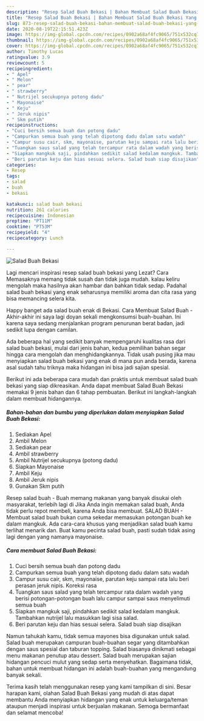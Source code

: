 ```yaml
---
description: "Resep Salad Buah Bekasi | Bahan Membuat Salad Buah Bekasi Yang Bisa Manjain Lidah"
title: "Resep Salad Buah Bekasi | Bahan Membuat Salad Buah Bekasi Yang Bisa Manjain Lidah"
slug: 873-resep-salad-buah-bekasi-bahan-membuat-salad-buah-bekasi-yang-bisa-manjain-lidah
date: 2020-08-19T22:15:51.423Z
image: https://img-global.cpcdn.com/recipes/0902a68af4fc9065/751x532cq70/salad-buah-bekasi-foto-resep-utama.jpg
thumbnail: https://img-global.cpcdn.com/recipes/0902a68af4fc9065/751x532cq70/salad-buah-bekasi-foto-resep-utama.jpg
cover: https://img-global.cpcdn.com/recipes/0902a68af4fc9065/751x532cq70/salad-buah-bekasi-foto-resep-utama.jpg
author: Timothy Lucas
ratingvalue: 3.9
reviewcount: 5
recipeingredient:
- " Apel"
- " Melon"
- " pear"
- " strawberry"
- " Nutrijel secukupnya potong dadu"
- " Mayonaise"
- " Keju"
- " Jeruk nipis"
- " Skm putih"
recipeinstructions:
- "Cuci bersih semua buah dan potong dadu"
- "Campurkan semua buah yang telah dipotong dadu dalam satu wadah"
- "Campur susu cair, skm, mayonaise, parutan keju sampai rata lalu beri perasan jeruk nipis. Koreksi rasa"
- "Tuangkan saus salad yang telah tercampur rata dalam wadah yang berisi potongan-potongan buah lalu campur sampai saus menyelimuti semua buah"
- "Siapkan mangkuk saji, pindahkan sedikit salad kedalam mangkuk. Tambahkan nutrijel lalu masukkan lagi sisa salad."
- "Beri parutan keju dan hias sesuai selera. Salad buah siap disajikan"
categories:
- Resep
tags:
- salad
- buah
- bekasi

katakunci: salad buah bekasi 
nutrition: 261 calories
recipecuisine: Indonesian
preptime: "PT11M"
cooktime: "PT53M"
recipeyield: "4"
recipecategory: Lunch

---
```



![Salad Buah Bekasi](https://img-global.cpcdn.com/recipes/0902a68af4fc9065/751x532cq70/salad-buah-bekasi-foto-resep-utama.jpg)

Lagi mencari inspirasi resep salad buah bekasi yang Lezat? Cara Memasaknya memang tidak susah dan tidak juga mudah. kalau keliru mengolah maka hasilnya akan hambar dan bahkan tidak sedap. Padahal salad buah bekasi yang enak seharusnya memiliki aroma dan cita rasa yang bisa memancing selera kita.

Happy banget ada salad buah enak di Bekasi. Cara Membuat Salad Buah - Akhir-akhir ini saya lagi doyan sekali mengkonsumsi buah-buahan. Ini karena saya sedang menjalankan program penurunan berat badan, jadi sedikit lupa dengan camilan.

Ada beberapa hal yang sedikit banyak mempengaruhi kualitas rasa dari salad buah bekasi, mulai dari jenis bahan, kedua pemilihan bahan segar hingga cara mengolah dan menghidangkannya. Tidak usah pusing jika mau menyiapkan salad buah bekasi yang enak di mana pun anda berada, karena asal sudah tahu triknya maka hidangan ini bisa jadi sajian spesial.


Berikut ini ada beberapa cara mudah dan praktis untuk membuat salad buah bekasi yang siap dikreasikan. Anda dapat membuat Salad Buah Bekasi memakai 9 jenis bahan dan 6 tahap pembuatan. Berikut ini langkah-langkah dalam membuat hidangannya.

<!--inarticleads1-->

##### Bahan-bahan dan bumbu yang diperlukan dalam menyiapkan Salad Buah Bekasi:

1. Sediakan  Apel
1. Ambil  Melon
1. Sediakan  pear
1. Ambil  strawberry
1. Ambil  Nutrijel secukupnya (potong dadu)
1. Siapkan  Mayonaise
1. Ambil  Keju
1. Ambil  Jeruk nipis
1. Gunakan  Skm putih


Resep salad buah - Buah memang makanan yang banyak disukai oleh masyarakat, terlebih lagi di Jika Anda ingin memakan salad buah, Anda tidak perlu repot membeli, karena Anda bisa membuat. SALAD BUAH - Membuat salad buah bukan cuma sekedar memasukan potongan buah ke dalam mangkuk. Ada cara-cara khusus yang menjadikan salad buah kamu terlihat menarik dan. Buat kamu pecinta salad buah, pasti sudah tidak asing lagi dengan yang namanya mayonaise. 

<!--inarticleads2-->

##### Cara membuat Salad Buah Bekasi:

1. Cuci bersih semua buah dan potong dadu
1. Campurkan semua buah yang telah dipotong dadu dalam satu wadah
1. Campur susu cair, skm, mayonaise, parutan keju sampai rata lalu beri perasan jeruk nipis. Koreksi rasa
1. Tuangkan saus salad yang telah tercampur rata dalam wadah yang berisi potongan-potongan buah lalu campur sampai saus menyelimuti semua buah
1. Siapkan mangkuk saji, pindahkan sedikit salad kedalam mangkuk. Tambahkan nutrijel lalu masukkan lagi sisa salad.
1. Beri parutan keju dan hias sesuai selera. Salad buah siap disajikan


Namun tahukah kamu, tidak semua mayones bisa digunakan untuk salad. Salad buah merupakan campuran buah-buahan segar yang ditambahkan dengan saus spesial dan taburan topping. Salad biasanya dinikmati sebagai menu makanan penutup atau dessert. Salad buah merupakan sajian hidangan pencuci mulut yang sedap serta menyehatkan. Bagaimana tidak, bahan untuk membuat hidangan ini adalah buah-buahan yang mengandung banyak sekali. 

Terima kasih telah menggunakan resep yang kami tampilkan di sini. Besar harapan kami, olahan Salad Buah Bekasi yang mudah di atas dapat membantu Anda menyiapkan hidangan yang enak untuk keluarga/teman ataupun menjadi inspirasi untuk berjualan makanan. Semoga bermanfaat dan selamat mencoba!
